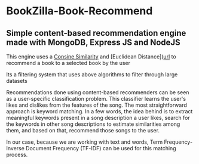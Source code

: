 # BookZilla-Book-Recommend
## Simple content-based recommendation engine made with MongoDB, Express JS and NodeJS 

This engine uses a [Consine Similarity](https://en.wikipedia.org/wiki/Cosine_similarity) and [Euclidean Distance]([url](https://en.wikipedia.org/wiki/Euclidean_distance) to recommend a book to a selected book by the user 

Its a filtering system that uses above algorithms to filter through large datasets

Recommendations done using content-based recommenders can be seen as a user-specific classification problem. This classifier learns the user's likes and dislikes from the features of the song. The most straightforward approach is keyword matching. In a few words, the idea behind is to extract meaningful keywords present in a song description a user likes, search for the keywords in other song descriptions to estimate similarities among them, and based on that, recommend those songs to the user.

In our case, because we are working with text and words, Term Frequency-Inverse Document Frequency (TF-IDF) can be used for this matching process.
